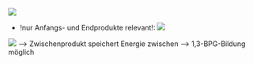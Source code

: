 ![](Pasted%20image%2020250411084434.png)
- !nur Anfangs- und Endprodukte relevant!:
![](Pasted%20image%2020250505135410.png)

![](Pasted%20image%2020250411084930.png)
--> Zwischenprodukt speichert Energie zwischen --> 1,3-BPG-Bildung möglich
